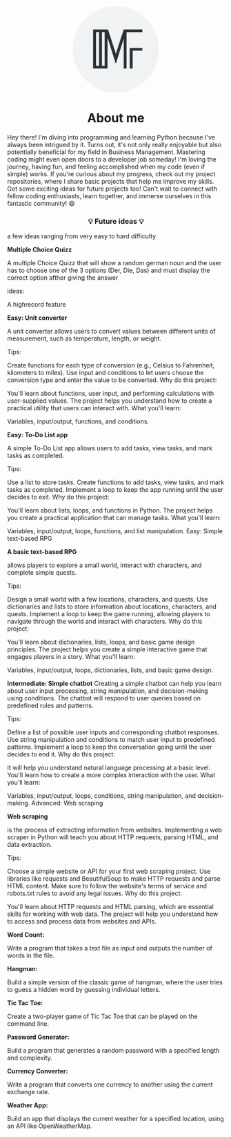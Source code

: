 <p align="center">
  <img src="./_b467c087-d700-436e-85fd-86837c5c358d.jpeg" alt="Alt text" width="200" style="border-radius: 50%;">
</p>

 
 <h1 align="center">About me</h1>
 
Hey there! I'm diving into programming and learning Python because I've always been intrigued by it. Turns out, it's not only really enjoyable but also potentially beneficial for my field in Business Management. Mastering coding might even open doors to a developer job someday! I'm loving the journey, having fun, and feeling accomplished when my code (even if simple) works. If you're curious about my progress, check out my project repositories, where I share basic projects that help me improve my skills. Got some exciting ideas for future projects too! Can't wait to connect with fellow coding enthusiasts, learn together, and immerse ourselves in this fantastic community! 😄


<h3 align="center">💡 Future ideas 💡</h3>

a few ideas ranging from very easy to hard difficulty 


**Multiple Choice Quizz**

A multiple Choice Quizz that will show a random german noun and the user has to choose one of the 3 options (Der, Die, Das) and must display the correct option afther giving the answer

ideas: 

A highrecord feature

**Easy: Unit converter**

A unit converter allows users to convert values between different units of measurement, such as temperature, length, or weight.

Tips:

Create functions for each type of conversion (e.g., Celsius to Fahrenheit, kilometers to miles).
Use input and conditions to let users choose the conversion type and enter the value to be converted.
Why do this project:

You'll learn about functions, user input, and performing calculations with user-supplied values.
The project helps you understand how to create a practical utility that users can interact with.
What you'll learn:

Variables, input/output, functions, and conditions.

**Easy: To-Do List app**

A simple To-Do List app allows users to add tasks, view tasks, and mark tasks as completed.

Tips:

Use a list to store tasks.
Create functions to add tasks, view tasks, and mark tasks as completed.
Implement a loop to keep the app running until the user decides to exit.
Why do this project:

You'll learn about lists, loops, and functions in Python.
The project helps you create a practical application that can manage tasks.
What you'll learn:

Variables, input/output, loops, functions, and list manipulation.
Easy: Simple text-based RPG

**A basic text-based RPG** 

allows players to explore a small world, interact with characters, and complete simple quests.

Tips:

Design a small world with a few locations, characters, and quests.
Use dictionaries and lists to store information about locations, characters, and quests.
Implement a loop to keep the game running, allowing players to navigate through the world and interact with characters.
Why do this project:

You'll learn about dictionaries, lists, loops, and basic game design principles.
The project helps you create a simple interactive game that engages players in a story.
What you'll learn:

Variables, input/output, loops, dictionaries, lists, and basic game design.

**Intermediate: Simple chatbot**
Creating a simple chatbot can help you learn about user input processing, string manipulation, and decision-making using conditions. The chatbot will respond to user queries based on predefined rules and patterns.

Tips:

Define a list of possible user inputs and corresponding chatbot responses.
Use string manipulation and conditions to match user input to predefined patterns.
Implement a loop to keep the conversation going until the user decides to end it.
Why do this project:

It will help you understand natural language processing at a basic level.
You'll learn how to create a more complex interaction with the user.
What you'll learn:

Variables, input/output, loops, conditions, string manipulation, and decision-making.
Advanced: Web scraping

**Web scraping**

is the process of extracting information from websites. Implementing a web scraper in Python will teach you about HTTP requests, parsing HTML, and data extraction.

Tips:

Choose a simple website or API for your first web scraping project.
Use libraries like requests and BeautifulSoup to make HTTP requests and parse HTML content.
Make sure to follow the website's terms of service and robots.txt rules to avoid any legal issues.
Why do this project:

You'll learn about HTTP requests and HTML parsing, which are essential skills for working with web data.
The project will help you understand how to access and process data from websites and APIs.


**Word Count:** 

Write a program that takes a text file as input and outputs the number of words in the file.

**Hangman:** 

Build a simple version of the classic game of hangman, where the user tries to guess a hidden word by guessing individual letters.

**Tic Tac Toe:** 

Create a two-player game of Tic Tac Toe that can be played on the command line.

**Password Generator:** 

Build a program that generates a random password with a specified length and complexity.

**Currency Converter:** 

Write a program that converts one currency to another using the current exchange rate.

**Weather App:** 

Build an app that displays the current weather for a specified location, using an API like OpenWeatherMap.


